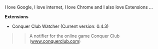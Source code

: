 I love Google, I love internet, I love Chrome and I also love Extensions ...

**Extensions**

  * Conquer Club Watcher (Current version: 0.4.3)
> > A notifier for the online game Conquer Club (www.conquerclub.com)